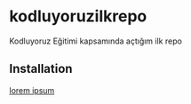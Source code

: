 # kodluyoruzilkrepo
Kodluyoruz Eğitimi kapsamında açtığım ilk repo

## Installation
[lorem ipsum](https://github.com/fatmacaglar/kodluyoruzilkrepo.git)




